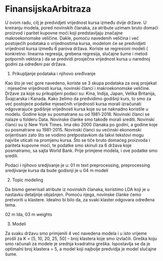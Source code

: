 # FinansijskaArbitraza


U ovom radu, cilj je predvidjeti vrijednost kursa između dvije države. U kreiranju modela, pored novinskih članaka, za atribute uzimam bruto domaći proizvod i paritet kupovne moći koji predstavljaju značajne makroekonomske veličine. Dakle, pomoću navedenih veličina i već postojećih podataka o vrijednostima kursa, modelom će se predvidjeti vrijednost kursa između 6 parova država. Koriste se regresioni modeli ( konkretno: linearna regresija, grebena regresija, slučajne šume i metod potpornih vektora ) da se predvidi prosječna vrijednost kursa u narednoj godini za određeni par država.

1) Prikupljanje podataka i njihovo sređivanje


Kao što je već gore navedeno, koriste se 3 skupa podataka za ovaj projekat : mjesečne vrijednosti kursa, novinski članci i makroekonomske veličine. Države za koje su prikupljeni podaci su: Kina, Indija, Japan, Velika Britanija, Švajcarska i Kanada. 
Kako želimo da predvidimo godišnji kurs, to smo za već postojeće podatke mjesečnih vrijednosti kursa morali izračunati odgovarajuće godišnje vrijednosti kursa koje su se naknadno koristile u modelu. Godine koje su posmatrane su od 1981-2016. 
Novinski članci se nalaze u folderu Data. Novinske članke smo takođe morali srediti. 
Novinski članci su iz New York Times. Ima oko 2000 članaka po godini, a godine koje su posmatrane su 1981-2015. Novinski članci su većinski ekonomski orijentisani zato što se vodimo pretpostavkom da takvi tekstovi mogu najviše uticati na promjenu kursa.
Što se tiče bruto domaćeg proizvoda i pariteta kupovne moći, te podatke smo skinuli za 6 država koje posmatramo, sa sajta World Bank. Prije primjene modela, i ove podatke smo sredili.

Podaci i njihovo sredjivanje je u:
01 m text preprocessing, preprocessing
sredjivanje kursa da bude godisnji je u 04 m modeli
 

2) Topic modeling


Da bismo generisali atribute iz novinskih članaka, koristimo LDA koji je u nastavku detaljnije objašnjen. Pomoću njega, novinske članke ćemo pretvoriti u klastere. Idealno bi bilo da, za svaki klaster odgovara određena tema. 

02 m lda, 03 m weights

3) Modeli


Za svaku državu smo primjenili 4 već navedena modela i u isto vrijeme prošli za K = [5, 10, 20, 25, 50] – broj klastera koje smo izvlačili. 
Greška koju smo računali za modele je srednja kvadratna greška. Ispostavlja se da je optimalni broj klastera = 5, a model koji najbolje predvidja je model slučajne šume.
 


